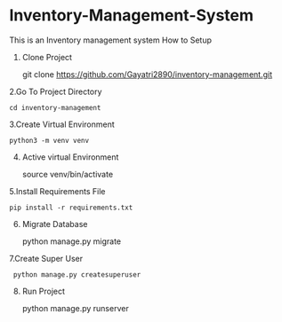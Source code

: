 # Inventory-Management-System
This is an Inventory management system 
How to Setup
1. Clone Project
   
     git clone https://github.com/Gayatri2890/inventory-management.git


 

 2.Go To Project Directory
   
    cd inventory-management


   
 3.Create Virtual Environment
 
    python3 -m venv venv



    
 4. Active virtual Environment
   
      source venv/bin/activate




 5.Install Requirements File
    
    pip install -r requirements.txt



 6. Migrate Database
     
     python manage.py migrate




 7.Create Super User
    
     python manage.py createsuperuser




 8. Run Project

     python manage.py runserver
